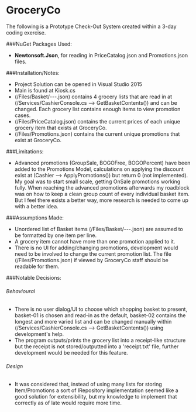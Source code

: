 # GroceryCo
The following is a Prototype Check-Out System created within a 3-day coding exercise.

###NuGet Packages Used:
- **Newtonsoft.Json**, for reading in PriceCatalog.json and Promotions.json files.

###Installation/Notes:
- Project Solution can be opened in Visual Studio 2015
- Main is found at Kiosk.cs
- (/Files/Basket/---.json) contains 4 grocery lists that are read in at (/Services/CashierConsole.cs --> GetBasketContents()) and can be changed. Each grocery list contains enough items to view promotion cases.
- (/Files/PriceCatalog.json) contains the current prices of each unique grocery item that exists at GroceryCo.
- (/Files/Promotions.json) contains the current unique promotions that exist at GroceryCo.

###Limitations:
- Advanced promotions (GroupSale, BOGOFree, BOGOPercent) have been added to the Promotions Model, calculations on applying the discount exist at (Cashier --> ApplyPromotions()) but return 0 (not implemented). My goal was to start small scale, getting OnSale promotions working fully. When reaching the advanced promotions afterwards my roadblock was on how to keep a clean group count of every individual basket item. But I feel there exists a better way, more research is needed to come up with a better idea.  

###Assumptions Made:
- Unordered list of Basket items (/Files/Basket/---.json) are assumed to be formatted by one item per line.
- A grocery item cannot have more than one promotion applied to it.
- There is no UI for adding/changing promotions, development would need to be involved to change the current promotion list. The file (/Files/Promotions.json) if viewed by GroceryCo staff should be readable for them.

###Notable Decisions:
###### Behavioural
- There is no user dialog/UI to choose which shopping basket to present, basket-01 is chosen and read-in as the default, basket-02 contains the longest and more varied list and can be changed manually within (/Services/CashierConsole.cs --> GetBasketContents()) using development's help.
- The program outputs/prints the grocery list into a receipt-like structure but the receipt is not stored/outputted into a 'receipt.txt' file, further development would be needed for this feature.

###### Design
- It was considered that, instead of using many lists for storing Item/Promotions a sort of IRepository implementation seemed like a good solution for extensibility, but my knowledge to implement that correctly as of late would require more time.
